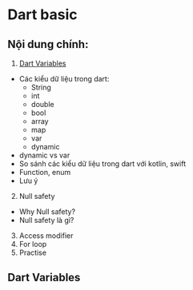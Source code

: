 # Dart basic

## Nội dung chính:
1. [Dart Variables](#head_1)
- Các kiểu dữ liệu trong dart:
  - String
  - int
  - double
  - bool
  - array
  - map
  - var
  - dynamic
- dynamic vs var
- So sánh các kiểu dữ liệu trong dart với kotlin, swift
- Function, enum
- Lưu ý
2. Null safety
- Why Null safety?
- Null safety là gì?
3. Access modifier
4. For loop
5. Practise

## Dart Variables